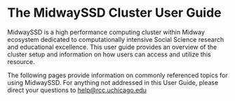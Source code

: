 # The MidwaySSD Cluster User Guide

MidwaySSD is a high performance computing cluster within Midway ecosystem dedicated to computationally intensive Social Science research and educational excellence. This user guide provides an overview of the cluster setup and information on how users can access and utilize this resource. 

The following pages provide information on commonly referenced topics for using MidwaySSD. For anything not addressed in this User Guide, please direct your questions to <a href="help@rcc.uchicago.edu" target="_blank">help@rcc.uchicago.edu</a>

